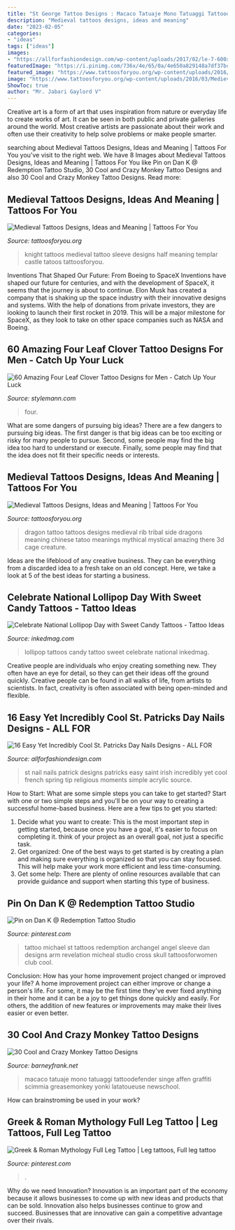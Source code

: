 ```yaml
---
title: "St George Tattoo Designs : Macaco Tatuaje Mono Tatuaggi Tattoodefender Singe Affen Graffiti Scimmia Greasemonkey Yonki Latatoueuse Newschool"
description: "Medieval tattoos designs, ideas and meaning"
date: "2023-02-05"
categories:
- "ideas"
tags: ["ideas"]
images:
- "https://allforfashiondesign.com/wp-content/uploads/2017/02/le-7-600x600.jpg"
featuredImage: "https://i.pinimg.com/736x/4e/65/0a/4e650a829148a7df37bc6d26bc274969.jpg"
featured_image: "https://www.tattoosforyou.org/wp-content/uploads/2016/03/Medieval-Tattoos.jpg"
image: "https://www.tattoosforyou.org/wp-content/uploads/2016/03/Medieval-Tattoos-for-Women.jpg"
ShowToc: true
author: "Mr. Jabari Gaylord V"
---
```



Creative art is a form of art that uses inspiration from nature or everyday life to create works of art. It can be seen in both public and private galleries around the world. Most creative artists are passionate about their work and often use their creativity to help solve problems or make people smarter.

	

		
searching about Medieval Tattoos Designs, Ideas and Meaning | Tattoos For You you've visit to the right web. We have 8 Images about Medieval Tattoos Designs, Ideas and Meaning | Tattoos For You like Pin on Dan K @ Redemption Tattoo Studio, 30 Cool and Crazy Monkey Tattoo Designs and also 30 Cool and Crazy Monkey Tattoo Designs. Read more:
		
    
## Medieval Tattoos Designs, Ideas And Meaning | Tattoos For You

<img loading=lazy src="https://www.tattoosforyou.org/wp-content/uploads/2016/03/Medieval-Tattoos.jpg" onerror="this.onerror=null;this.src='https://tse2.mm.bing.net/th?id=OIP.yggIhqOuVUoFoKDv7Yof1gHaIY&amp;pid=15.1';" alt="Medieval Tattoos Designs, Ideas and Meaning | Tattoos For You">

_Source: tattoosforyou.org_

>knight tattoos medieval tattoo sleeve designs half meaning templar castle tatoos tattoosforyou. 

	

Inventions That Shaped Our Future: From Boeing to SpaceX
Inventions have shaped our future for centuries, and with the development of SpaceX, it seems that the journey is about to continue. Elon Musk has created a company that is shaking up the space industry with their innovative designs and systems. With the help of donations from private investors, they are looking to launch their first rocket in 2019. This will be a major milestone for SpaceX, as they look to take on other space companies such as NASA and Boeing.

    
## 60 Amazing Four Leaf Clover Tattoo Designs For Men - Catch Up Your Luck

<img loading=lazy src="https://stylemann.com/wp-content/uploads/2016/11/four-leaf-clover-tattoo-2-1024x1024.jpg" onerror="this.onerror=null;this.src='https://tse3.mm.bing.net/th?id=OIP.DvDBQC2z5JJ8sowrUdTplwHaHa&amp;pid=15.1';" alt="60 Amazing Four Leaf Clover Tattoo Designs for Men - Catch Up Your Luck">

_Source: stylemann.com_

>four. 

	

What are some dangers of pursuing big ideas?
There are a few dangers to pursuing big ideas. The first danger is that big ideas can be too exciting or risky for many people to pursue. Second, some people may find the big idea too hard to understand or execute. Finally, some people may find that the idea does not fit their specific needs or interests.

    
## Medieval Tattoos Designs, Ideas And Meaning | Tattoos For You

<img loading=lazy src="https://www.tattoosforyou.org/wp-content/uploads/2016/03/Medieval-Tattoos-for-Women.jpg" onerror="this.onerror=null;this.src='https://tse4.mm.bing.net/th?id=OIP.t-wOacQLrC0g21CERprJvwHaJ4&amp;pid=15.1';" alt="Medieval Tattoos Designs, Ideas and Meaning | Tattoos For You">

_Source: tattoosforyou.org_

>dragon tattoo tattoos designs medieval rib tribal side dragons meaning chinese tatoo meanings mythical mystical amazing there 3d cage creature. 

	

Ideas are the lifeblood of any creative business. They can be everything from a discarded idea to a fresh take on an old concept. Here, we take a look at 5 of the best ideas for starting a business.

    
## Celebrate National Lollipop Day With Sweet Candy Tattoos - Tattoo Ideas

<img loading=lazy src="https://www.inkedmag.com/.image/t_share/MTY1NTQ1NzEyMDM2MDk1MDAz/lollipop-day-fb.jpg" onerror="this.onerror=null;this.src='https://tse1.mm.bing.net/th?id=OIP.nnRkljh_Fx7J3ikDwQBN4wHaD4&amp;pid=15.1';" alt="Celebrate National Lollipop Day with Sweet Candy Tattoos - Tattoo Ideas">

_Source: inkedmag.com_

>lollipop tattoos candy tattoo sweet celebrate national inkedmag. 

	

Creative people are individuals who enjoy creating something new. They often have an eye for detail, so they can get their ideas off the ground quickly. Creative people can be found in all walks of life, from artists to scientists. In fact, creativity is often associated with being open-minded and flexible.

    
## 16 Easy Yet Incredibly Cool St. Patricks Day Nails Designs - ALL FOR

<img loading=lazy src="https://allforfashiondesign.com/wp-content/uploads/2017/02/le-7-600x600.jpg" onerror="this.onerror=null;this.src='https://tse2.mm.bing.net/th?id=OIP.H-DbW1Nme-ScJb_NQRIR6QHaHa&amp;pid=15.1';" alt="16 Easy Yet Incredibly Cool St. Patricks Day Nails Designs - ALL FOR">

_Source: allforfashiondesign.com_

>st nail nails patrick designs patricks easy saint irish incredibly yet cool french spring tip religious moments simple acrylic source. 

	

How to Start: What are some simple steps you can take to get started?
Start with one or two simple steps and you'll be on your way to creating a successful home-based business. Here are a few tips to get you started: 
1. Decide what you want to create: This is the most important step in getting started, because once you have a goal, it's easier to focus on completing it. think of your project as an overall goal, not just a specific task. 
2. Get organized: One of the best ways to get started is by creating a plan and making sure everything is organized so that you can stay focused. This will help make your work more efficient and less time-consuming. 
3. Get some help: There are plenty of online resources available that can provide guidance and support when starting this type of business.

    
## Pin On Dan K @ Redemption Tattoo Studio

<img loading=lazy src="https://i.pinimg.com/736x/4e/65/0a/4e650a829148a7df37bc6d26bc274969.jpg" onerror="this.onerror=null;this.src='https://tse2.mm.bing.net/th?id=OIP.Gu2ZG1Tx26beioFdkTUdXwHaNB&amp;pid=15.1';" alt="Pin on Dan K @ Redemption Tattoo Studio">

_Source: pinterest.com_

>tattoo michael st tattoos redemption archangel angel sleeve dan designs arm revelation micheal studio cross skull tattoosforwomen club cool. 

	

Conclusion: How has your home improvement project changed or improved your life?
A home improvement project can either improve or change a person's life. For some, it may be the first time they've ever fixed anything in their home and it can be a joy to get things done quickly and easily. For others, the addition of new features or improvements may make their lives easier or even better.

    
## 30 Cool And Crazy Monkey Tattoo Designs

<img loading=lazy src="https://www.barneyfrank.net/wp-content/uploads/2014/01/monkey-tattoo-9.jpg" onerror="this.onerror=null;this.src='https://tse2.mm.bing.net/th?id=OIP.x9zI1CIbf00o4Svwo6cZNQHaLl&amp;pid=15.1';" alt="30 Cool and Crazy Monkey Tattoo Designs">

_Source: barneyfrank.net_

>macaco tatuaje mono tatuaggi tattoodefender singe affen graffiti scimmia greasemonkey yonki latatoueuse newschool. 

	

How can brainstroming be used in your work?
 

    
## Greek &amp; Roman Mythology Full Leg Tattoo | Leg Tattoos, Full Leg Tattoo

<img loading=lazy src="https://i.pinimg.com/736x/9c/90/5a/9c905aad978a24a14240eeb6ff766743.jpg" onerror="this.onerror=null;this.src='https://tse2.mm.bing.net/th?id=OIP.5A4hxapAukxAcEOSu2I6fgHaEK&amp;pid=15.1';" alt="Greek &amp; Roman Mythology Full Leg Tattoo | Leg tattoos, Full leg tattoo">

_Source: pinterest.com_

>. 

	

Why do we need Innovation?
Innovation is an important part of the economy because it allows businesses to come up with new ideas and products that can be sold. Innovation also helps businesses continue to grow and succeed. Businesses that are innovative can gain a competitive advantage over their rivals.

